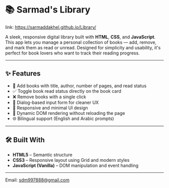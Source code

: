 # 📚 Sarmad's Library
link:
https://sarmaddakhel.github.io/Library/

A sleek, responsive digital library built with **HTML**, **CSS**, and **JavaScript**. This app lets you manage a personal collection of books — add, remove, and mark them as read or unread. Designed for simplicity and usability, it's perfect for book lovers who want to track their reading progress.

---

## ✨ Features

- 📝 Add books with title, author, number of pages, and read status  
- ✅ Toggle book read status directly on the book card  
- ❌ Remove books with a single click  
- 💬 Dialog-based input form for cleaner UX  
- 🌙 Responsive and minimal UI design  
- 🔁 Dynamic DOM rendering without reloading the page  
- 🌐 Bilingual support (English and Arabic prompts)

---

## 🛠️ Built With

- **HTML5** – Semantic structure  
- **CSS3** – Responsive layout using Grid and modern styles  
- **JavaScript (Vanilla)** – DOM manipulation and event handling  

---
Email: sdm997888@gmail.com


